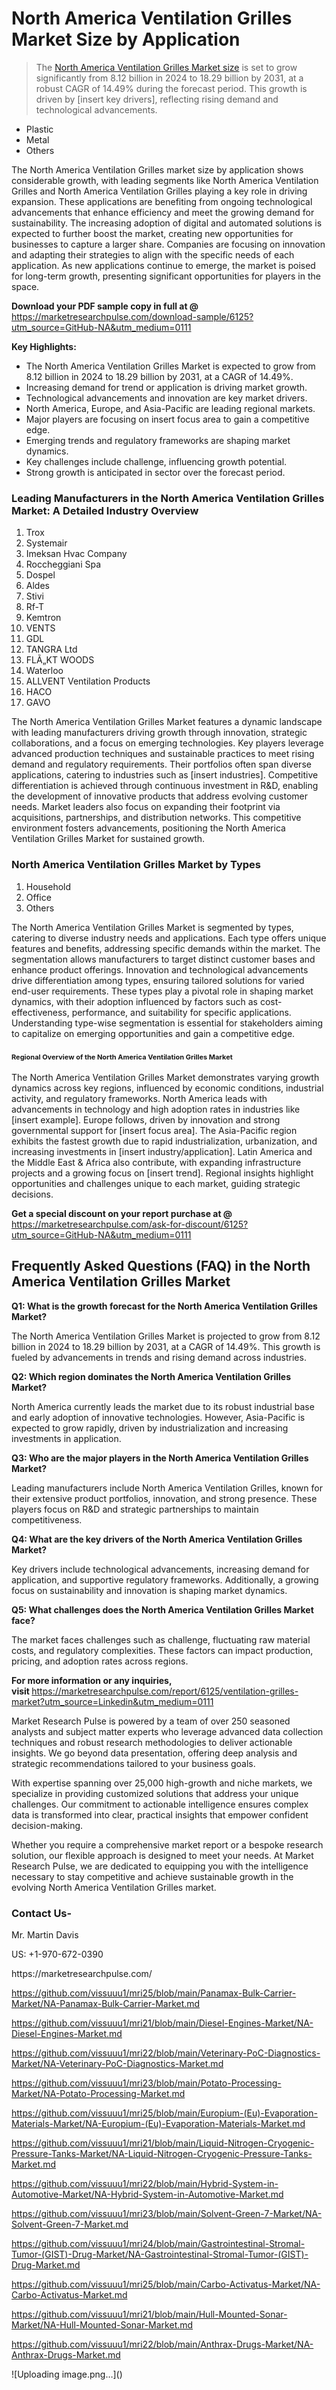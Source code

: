 <h1>North America Ventilation Grilles Market&nbsp;Size by Application</h1><blockquote><p>The <a href="https://marketresearchpulse.com/download-sample/6125?utm_source=GitHub-NA&amp;utm_medium=0111">North America Ventilation Grilles Market size</a> is set to grow significantly from 8.12 billion in 2024 to 18.29 billion by 2031, at a robust CAGR of 14.49% during the forecast period. This growth is driven by [insert key drivers], reflecting rising demand and technological advancements.</p></blockquote><ul><li>Plastic<li> Metal<li> Others</li></ul><p>The North America Ventilation Grilles market size by application shows considerable growth, with leading segments like North America Ventilation Grilles and North America Ventilation Grilles playing a key role in driving expansion. These applications are benefiting from ongoing technological advancements that enhance efficiency and meet the growing demand for sustainability. The increasing adoption of digital and automated solutions is expected to further boost the market, creating new opportunities for businesses to capture a larger share. Companies are focusing on innovation and adapting their strategies to align with the specific needs of each application. As new applications continue to emerge, the market is poised for long-term growth, presenting significant opportunities for players in the space.</p><p><strong>Download your PDF sample copy in full at @ </strong><a href="https://marketresearchpulse.com/download-sample/6125?utm_source=GitHub-NA&amp;utm_medium=0111">https://marketresearchpulse.com/download-sample/6125?utm_source=GitHub-NA&amp;utm_medium=0111</a></p><p><strong>Key Highlights: </strong></p><ul><li>The North America Ventilation Grilles Market is expected to grow from 8.12 billion in 2024 to 18.29 billion by 2031, at a CAGR of 14.49%.</li><li>Increasing demand for trend or application is driving market growth.</li><li>Technological advancements and innovation are key market drivers.</li><li>North America, Europe, and Asia-Pacific are leading regional markets.</li><li>Major players are focusing on insert focus area to gain a competitive edge.</li><li>Emerging trends and regulatory frameworks are shaping market dynamics.</li><li>Key challenges include challenge, influencing growth potential.</li><li>Strong growth is anticipated in sector over the forecast period.</li></ul><h3>Leading Manufacturers in the North America Ventilation Grilles Market: A Detailed Industry Overview</h3><ol><li>Trox</li><li>Systemair</li><li>Imeksan Hvac Company</li><li>Roccheggiani Spa</li><li>Dospel</li><li>Aldes</li><li>Stivi</li><li>Rf-T</li><li>Kemtron</li><li>VENTS</li><li>GDL</li><li>TANGRA Ltd</li><li>FLÃ„KT WOODS</li><li>Waterloo</li><li>ALLVENT Ventilation Products</li><li>HACO</li><li>GAVO</li></ol><div class="flex max-w-full flex-col flex-grow"><div class="min-h-8 text-message flex w-full flex-col items-end gap-2 whitespace-normal break-words [.text-message+&amp;]:mt-5" dir="auto" data-message-author-role="assistant" data-message-id="fd8432e4-4910-450d-b182-61b7bfb0a01f" data-message-model-slug="gpt-4o"><div class="flex w-full flex-col gap-1 empty:hidden first:pt-[3px]"><div class="markdown prose w-full break-words dark:prose-invert light"><p>The North America Ventilation Grilles Market features a dynamic landscape with leading manufacturers driving growth through innovation, strategic collaborations, and a focus on emerging technologies. Key players leverage advanced production techniques and sustainable practices to meet rising demand and regulatory requirements. Their portfolios often span diverse applications, catering to industries such as [insert industries]. Competitive differentiation is achieved through continuous investment in R&amp;D, enabling the development of innovative products that address evolving customer needs. Market leaders also focus on expanding their footprint via acquisitions, partnerships, and distribution networks. This competitive environment fosters advancements, positioning the North America Ventilation Grilles Market for sustained growth.</p></div></div></div></div><h3>North America Ventilation Grilles Market by Types</h3><ol><li>Household<li> Office<li> Others</li></ol><div class="flex max-w-full flex-col flex-grow"><div class="min-h-8 text-message flex w-full flex-col items-end gap-2 whitespace-normal break-words [.text-message+&amp;]:mt-5" dir="auto" data-message-author-role="assistant" data-message-id="084470be-0bb7-4664-bddf-5156b4f41249" data-message-model-slug="gpt-4o-mini"><div class="flex w-full flex-col gap-1 empty:hidden first:pt-[3px]"><div class="markdown prose w-full break-words dark:prose-invert light"><p>The North America Ventilation Grilles Market is segmented by types, catering to diverse industry needs and applications. Each type offers unique features and benefits, addressing specific demands within the market. The segmentation allows manufacturers to target distinct customer bases and enhance product offerings. Innovation and technological advancements drive differentiation among types, ensuring tailored solutions for varied end-user requirements. These types play a pivotal role in shaping market dynamics, with their adoption influenced by factors such as cost-effectiveness, performance, and suitability for specific applications. Understanding type-wise segmentation is essential for stakeholders aiming to capitalize on emerging opportunities and gain a competitive edge.</p></div></div></div></div><h3><span style="font-size: 11px;">Regional Overview of the North America Ventilation Grilles Market</span></h3><div class="flex max-w-full flex-col flex-grow"><div class="min-h-8 text-message flex w-full flex-col items-end gap-2 whitespace-normal break-words [.text-message+&amp;]:mt-5" dir="auto" data-message-author-role="assistant" data-message-id="e9038762-ce64-4e30-91c9-9bd413514231" data-message-model-slug="gpt-4o-mini"><div class="flex w-full flex-col gap-1 empty:hidden first:pt-[3px]"><div class="markdown prose w-full break-words dark:prose-invert light"><p>The North America Ventilation Grilles Market demonstrates varying growth dynamics across key regions, influenced by economic conditions, industrial activity, and regulatory frameworks. North America leads with advancements in technology and high adoption rates in industries like [insert example]. Europe follows, driven by innovation and strong governmental support for [insert focus area]. The Asia-Pacific region exhibits the fastest growth due to rapid industrialization, urbanization, and increasing investments in [insert industry/application]. Latin America and the Middle East &amp; Africa also contribute, with expanding infrastructure projects and a growing focus on [insert trend]. Regional insights highlight opportunities and challenges unique to each market, guiding strategic decisions.</p></div></div></div></div><p><strong>Get a special discount on your report purchase at @ </strong><a href="https://marketresearchpulse.com/ask-for-discount/6125?utm_source=GitHub-NA&amp;utm_medium=0111">https://marketresearchpulse.com/ask-for-discount/6125?utm_source=GitHub-NA&amp;utm_medium=0111</a></p><h2>Frequently Asked Questions (FAQ) in the North America Ventilation Grilles Market</h2><p><strong>Q1: What is the growth forecast for the North America Ventilation Grilles Market?</strong></p><p>The North America Ventilation Grilles Market is projected to grow from 8.12 billion in 2024 to 18.29 billion by 2031, at a CAGR of 14.49%. This growth is fueled by advancements in trends and rising demand across industries.</p><p><strong>Q2: Which region dominates the North America Ventilation Grilles Market?</strong></p><p>North America currently leads the market due to its robust industrial base and early adoption of innovative technologies. However, Asia-Pacific is expected to grow rapidly, driven by industrialization and increasing investments in application.</p><p><strong>Q3: Who are the major players in the North America Ventilation Grilles Market?</strong></p><p>Leading manufacturers include North America Ventilation Grilles, known for their extensive product portfolios, innovation, and strong presence. These players focus on R&amp;D and strategic partnerships to maintain competitiveness.</p><p><strong>Q4: What are the key drivers of the North America Ventilation Grilles Market?</strong></p><p>Key drivers include technological advancements, increasing demand for application, and supportive regulatory frameworks. Additionally, a growing focus on sustainability and innovation is shaping market dynamics.</p><p><strong>Q5: What challenges does the North America Ventilation Grilles Market face?</strong></p><p>The market faces challenges such as challenge, fluctuating raw material costs, and regulatory complexities. These factors can impact production, pricing, and adoption rates across regions.</p><p><strong>For more information or any inquiries, visit&nbsp;</strong><a href="https://marketresearchpulse.com/report/6125/ventilation-grilles-market?utm_source=Linkedin&utm_medium=0111">https://marketresearchpulse.com/report/6125/ventilation-grilles-market?utm_source=Linkedin&utm_medium=0111</a></p><p>Market Research Pulse is powered by a team of over 250 seasoned analysts and subject matter experts who leverage advanced data collection techniques and robust research methodologies to deliver actionable insights. We go beyond data presentation, offering deep analysis and strategic recommendations tailored to your business goals.</p><p>With expertise spanning over 25,000 high-growth and niche markets, we specialize in providing customized solutions that address your unique challenges. Our commitment to actionable intelligence ensures complex data is transformed into clear, practical insights that empower confident decision-making.</p><p>Whether you require a comprehensive market report or a bespoke research solution, our flexible approach is designed to meet your needs. At Market Research Pulse, we are dedicated to equipping you with the intelligence necessary to stay competitive and achieve sustainable growth in the evolving North America Ventilation Grilles market.</p><h3><strong>Contact Us-</strong></h3><p>Mr. Martin Davis</p><p>US: +1-970-672-0390</p><p>https://marketresearchpulse.com/</p><p><a href="https://github.com/vissuuu1/mri25/blob/main/Panamax-Bulk-Carrier-Market/NA-Panamax-Bulk-Carrier-Market.md">https://github.com/vissuuu1/mri25/blob/main/Panamax-Bulk-Carrier-Market/NA-Panamax-Bulk-Carrier-Market.md</a></p><p><a href="https://github.com/vissuuu1/mri21/blob/main/Diesel-Engines-Market/NA-Diesel-Engines-Market.md">https://github.com/vissuuu1/mri21/blob/main/Diesel-Engines-Market/NA-Diesel-Engines-Market.md</a></p><p><a href="https://github.com/vissuuu1/mri22/blob/main/Veterinary-PoC-Diagnostics-Market/NA-Veterinary-PoC-Diagnostics-Market.md">https://github.com/vissuuu1/mri22/blob/main/Veterinary-PoC-Diagnostics-Market/NA-Veterinary-PoC-Diagnostics-Market.md</a></p><p><a href="https://github.com/vissuuu1/mri23/blob/main/Potato-Processing-Market/NA-Potato-Processing-Market.md">https://github.com/vissuuu1/mri23/blob/main/Potato-Processing-Market/NA-Potato-Processing-Market.md</a></p><p><a href="https://github.com/vissuuu1/mri25/blob/main/Europium-(Eu)-Evaporation-Materials-Market/NA-Europium-(Eu)-Evaporation-Materials-Market.md">https://github.com/vissuuu1/mri25/blob/main/Europium-(Eu)-Evaporation-Materials-Market/NA-Europium-(Eu)-Evaporation-Materials-Market.md</a></p><p><a href="https://github.com/vissuuu1/mri21/blob/main/Liquid-Nitrogen-Cryogenic-Pressure-Tanks-Market/NA-Liquid-Nitrogen-Cryogenic-Pressure-Tanks-Market.md">https://github.com/vissuuu1/mri21/blob/main/Liquid-Nitrogen-Cryogenic-Pressure-Tanks-Market/NA-Liquid-Nitrogen-Cryogenic-Pressure-Tanks-Market.md</a></p><p><a href="https://github.com/vissuuu1/mri22/blob/main/Hybrid-System-in-Automotive-Market/NA-Hybrid-System-in-Automotive-Market.md">https://github.com/vissuuu1/mri22/blob/main/Hybrid-System-in-Automotive-Market/NA-Hybrid-System-in-Automotive-Market.md</a></p><p><a href="https://github.com/vissuuu1/mri23/blob/main/Solvent-Green-7-Market/NA-Solvent-Green-7-Market.md">https://github.com/vissuuu1/mri23/blob/main/Solvent-Green-7-Market/NA-Solvent-Green-7-Market.md</a></p><p><a href="https://github.com/vissuuu1/mri24/blob/main/Gastrointestinal-Stromal-Tumor-(GIST)-Drug-Market/NA-Gastrointestinal-Stromal-Tumor-(GIST)-Drug-Market.md">https://github.com/vissuuu1/mri24/blob/main/Gastrointestinal-Stromal-Tumor-(GIST)-Drug-Market/NA-Gastrointestinal-Stromal-Tumor-(GIST)-Drug-Market.md</a></p><p><a href="https://github.com/vissuuu1/mri25/blob/main/Carbo-Activatus-Market/NA-Carbo-Activatus-Market.md">https://github.com/vissuuu1/mri25/blob/main/Carbo-Activatus-Market/NA-Carbo-Activatus-Market.md</a></p><p><a href="https://github.com/vissuuu1/mri21/blob/main/Hull-Mounted-Sonar-Market/NA-Hull-Mounted-Sonar-Market.md">https://github.com/vissuuu1/mri21/blob/main/Hull-Mounted-Sonar-Market/NA-Hull-Mounted-Sonar-Market.md</a></p><p><a href="https://github.com/vissuuu1/mri22/blob/main/Anthrax-Drugs-Market/NA-Anthrax-Drugs-Market.md">https://github.com/vissuuu1/mri22/blob/main/Anthrax-Drugs-Market/NA-Anthrax-Drugs-Market.md</a></p>
![Uploading image.png…]()
